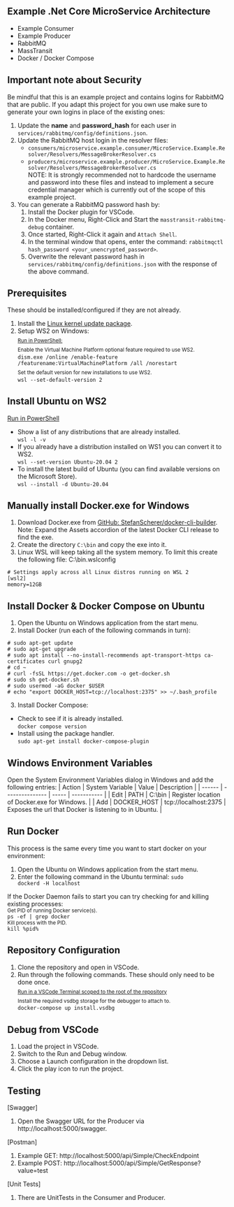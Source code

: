 ## Example .Net Core MicroService Architecture
- Example Consumer
- Example Producer
- RabbitMQ
- MassTransit
- Docker / Docker Compose

## Important note about Security
Be mindful that this is an example project and contains logins for RabbitMQ that are public. If you adapt this project for you own use make sure to generate your own logins in place of the existing ones:
1. Update the **name** and **password_hash** for each user in `services/rabbitmq/config/definitions.json`.
1. Update the RabbitMQ host login in the resolver files:
   - `consumers/microservice.example.consumer/MicroService.Example.Resolver/Resolvers/MessageBrokerResolver.cs`
   - `producers/microservice.example.producer/MicroService.Example.Resolver/Resolvers/MessageBrokerResolver.cs`  
   NOTE: It is strongly recommended not to hardcode the username and password into these files and instead to implement a secure credential manager which is currently out of the scope of this example project.
1. You can generate a RabbitMQ password hash by:
   1. Install the Docker plugin for VSCode.
   1. In the Docker menu, Right-Click and Start the `masstransit-rabbitmq-debug` container.
   1. Once started, Right-Click it again and `Attach Shell`.
   1. In the terminal window that opens, enter the command: `rabbitmqctl hash_password <your_unencrypted_password>`.
   1. Overwrite the relevant password hash in `services/rabbitmq/config/definitions.json` with the response of the above command.

## Prerequisites
These should be installed/configured if they are not already.
1.	Install the [Linux kernel update package](https://wslstorestorage.blob.core.windows.net/wslblob/wsl_update_x64.msi).
2.	Setup WS2 on Windows:  
    <sub><ins>Run in PowerShell:</ins></sub>  
    <sub>Enable the Virtual Machine Platform optional feature required to use WS2.</sub>  
    <code>dism.exe /online /enable-feature /featurename:VirtualMachinePlatform /all /norestart</code>  
    <sub>Set the default version for new installations to use WS2.</sub>  
    <code>wsl --set-default-version 2</code>  

## Install Ubuntu on WS2
<ins>Run in PowerShell</ins>
- Show a list of any distributions that are already installed.  
<code>wsl -l -v</code>
- If you already have a distribution installed on WS1 you can convert it to WS2.  
<code>wsl --set-version Ubuntu-20.04 2</code>
- To install the latest build of Ubuntu (you can find available versions on the Microsoft Store).  
<code>wsl --install -d Ubuntu-20.04</code>

## Manually install Docker.exe for Windows
1. Download Docker.exe from [GitHub: StefanScherer/docker-cli-builder](https://github.com/StefanScherer/docker-cli-builder/releases).  
   Note: Expand the Assets accordion of the latest Docker CLI release to find the exe.
1. Create the directory `C:\bin` and copy the exe into it.
1. Linux WSL will keep taking all the system memory. To limit this create the following file:
C:\bin\.wslconfig
```
# Settings apply across all Linux distros running on WSL 2
[wsl2]
memory=12GB
```
## Install Docker & Docker Compose on Ubuntu
1. Open the Ubuntu on Windows application from the start menu.
2. Install Docker (run each of the following commands in turn):
```
# sudo apt-get update
# sudo apt-get upgrade
# sudo apt install --no-install-recommends apt-transport-https ca-certificates curl gnupg2
# cd ~
# curl -fsSL https://get.docker.com -o get-docker.sh
# sudo sh get-docker.sh
# sudo usermod -aG docker $USER
# echo "export DOCKER_HOST=tcp://localhost:2375" >> ~/.bash_profile
```
3. Install Docker Compose:
- Check to see if it is already installed.  
<code>docker compose version</code>
- Install using the package handler.  
<code>sudo apt-get install docker-compose-plugin</code>

## Windows Environment Variables
Open the System Environment Variables dialog in Windows and add the following entries:
| Action | System Variable | Value | Description |
| ------ | --------------- | ----- | ----------- |
| Edit | PATH | C:\bin | Register location of Docker.exe for Windows. |
| Add | DOCKER_HOST | tcp://localhost:2375 | Exposes the url that Docker is listening to in Ubuntu. |

## Run Docker
This process is the same every time you want to start docker on your environment:
1. Open the Ubuntu on Windows application from the start menu.
1. Enter the following command in the Ubuntu terminal:
<code>sudo dockerd -H localhost</code>

If the Docker Daemon fails to start you can try checking for and killing existing processes:  
<sub>Get PID of running Docker service(s).</sub>  
<code>ps -ef | grep docker</code>  
<sub>Kill process with the PID.</sub>  
<code>kill %pid%</code>

## Repository Configuration
1. Clone the repository and open in VSCode.
1. Run through the following commands. These should only need to be done once.  
<sub><ins>Run in a VSCode Terminal scoped to the root of the repository</ins></sub>  
<sub>Install the required vsdbg storage for the debugger to attach to.</sub>  
<code>docker-compose up install.vsdbg</code>

## Debug from VSCode
1. Load the project in VSCode.
1. Switch to the Run and Debug window.
1. Choose a Launch configuration in the dropdown list.
1. Click the play icon to run the project.

## Testing
[Swagger]
1. Open the Swagger URL for the Producer via http://localhost:5000/swagger.

[Postman]
1. Example GET: http://localhost:5000/api/Simple/CheckEndpoint
1. Example POST: http://localhost:5000/api/Simple/GetResponse?value=test

[Unit Tests]
1. There are UnitTests in the Consumer and Producer.
